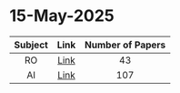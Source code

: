 # 15-May-2025

| Subject | Link | Number of Papers |
|:-----:|:----:|:----------------:|
| RO | [Link](https://github.com/KJaebye/EmbodiedAI-Robotics-arXiv-Daily-Reporter/tree/main/15-May-2025/RO) | 43 |
| AI | [Link](https://github.com/KJaebye/EmbodiedAI-Robotics-arXiv-Daily-Reporter/tree/main/15-May-2025/AI) | 107 |
